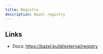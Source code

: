 ```yaml
---
title: Registry
description: Bazel registry
---
```


## Links

- Docs: https://bazel.build/external/registry
